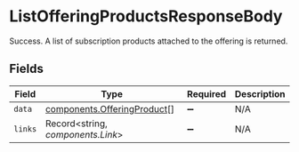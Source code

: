 # ListOfferingProductsResponseBody

Success. A list of subscription products attached to the offering is returned.


## Fields

| Field                                                                      | Type                                                                       | Required                                                                   | Description                                                                |
| -------------------------------------------------------------------------- | -------------------------------------------------------------------------- | -------------------------------------------------------------------------- | -------------------------------------------------------------------------- |
| `data`                                                                     | [components.OfferingProduct](../../models/components/offeringproduct.md)[] | :heavy_minus_sign:                                                         | N/A                                                                        |
| `links`                                                                    | Record<string, *components.Link*>                                          | :heavy_minus_sign:                                                         | N/A                                                                        |